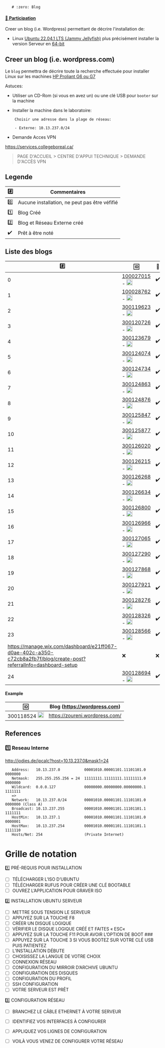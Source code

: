        # :zero: Blog

#### [:tada: Participation](.scripts/Participation.md)


Creer un blog (i.e. Wordpress) permettant de décrire l'installation de:

* Linux [Ubuntu 22.04.1 LTS (Jammy Jellyfish)](https://releases.ubuntu.com/jammy) plus précisément installer la version  Serveur en [64-bit](https://releases.ubuntu.com/jammy/ubuntu-22.04.1-live-server-amd64.iso)

## Creer un blog (i.e. wordpress.com)

Le `blog` permettra de décrire toute la recherche effectuée pour installer Linux sur les machines [HP Proliant G6 ou G7](https://github.com/CollegeBoreal/Laboratoires/tree/master/3202/proliant)

Astuces: 

* Utiliser un CD-Rom (si vous en avez un) ou une clé USB pour `booter` sur la machine

* Installer la machine dans le laboratoire:

       Choisir une adresse dans la plage de réseau:
       
       - Externe: 10.13.237.0/24

* Demande Acces VPN

https://services.collegeboreal.ca/

> PAGE D'ACCUEIL > CENTRE D'APPUI TECHNIQUE > DEMANDE D'ACCÈS VPN
       
## Legende

| :hash:             | Commentaires                                  |
|--------------------|-----------------------------------------------|
| :zero:             | Aucune installation, ne peut pas être véfifié |
| :one:              | Blog Créé                                     |
| :two:              | Blog et Réseau Externe créé                   |
| :heavy_check_mark: | Prêt à être noté                              |

## Liste des blogs

|:hash:| :id:      | :scroll: |  Blog (https://wordpress.com)                                                    | [VPN](https://github.com/CollegeBoreal/Tutoriels/tree/main/V.VPN)  | [Check](README.md#legende) | [Reseau Interne](README.md#one-reseau-interne)| Baie |
|------|-----------|----------|-----------------------------------------------------------------------------------|------|--------------------|---------------|----|
| 0 | [100027015](100027015/README.md) - <image src='https://avatars0.githubusercontent.com/u/97314874?s=460&v=4' width=20 height=20></image> | :heavy_check_mark: | https://uh126887258.wordpress.com//  | :heavy_check_mark: | :x: | steeve@10.13.237.42 | :four::two: |
| 1 | [100028762](100028762/README.md) - <image src='https://avatars0.githubusercontent.com/u/96226008?s=460&v=4' width=20 height=20></image> | :heavy_check_mark: | https://bmjcx5.wixsite.com/computerspeed-inc| :heavy_check_mark: | :x: | madmax@10.13.237.29 | :two::nine: |
| 2 | [300119623](300119623/README.md) - <image src='https://avatars0.githubusercontent.com/u/97314467?s=460&v=4' width=20 height=20></image> | :heavy_check_mark: |  https://gazamariode1.wixsite.com/college-boreal | :heavy_check_mark: | :x: | mariodeg@10.13.237.13 | :one::three: |
| 3 | [300120726](300120726/README.md) - <image src='https://avatars0.githubusercontent.com/u/105461057?s=460&v=4' width=20 height=20></image> | :heavy_check_mark: | https://nnet496373957.wordpress.com | :heavy_check_mark: | :x: | pasmibalayi@10.13.237.17 | :one::seven: | 
| 4 | [300123679](300123679/README.md) - <image src='https://avatars0.githubusercontent.com/u/105458655?s=460&v=4' width=20 height=20></image> | :heavy_check_mark: | https://hponnan04.wixsite.com/installation-linux  | :heavy_check_mark: | :x: | hugopo1@10.13.237.30 | :three::zero: |
| 5 | [300124074](300124074/README.md) - <image src='https://avatars0.githubusercontent.com/u/97147101?s=460&v=4' width=20 height=20></image> | :heavy_check_mark: |https://macpro855.wixsite.com/cherkaoui-inc | :heavy_check_mark: | :x: | koinaag@10.13.237.32 | :three::two: |
| 6 | [300124734](300124734/README.md) - <image src='https://avatars0.githubusercontent.com/u/94937145?s=460&v=4' width=20 height=20></image> | :heavy_check_mark: | https://macpro855.wixsite.com/cherkaoui-inc | :heavy_check_mark: | :x: | superzaf@10.13.237.45 | :four::five: |
| 7 | [300124863](300124863/README.md) - <image src='https://avatars0.githubusercontent.com/u/97644305?s=460&v=4' width=20 height=20></image> | :heavy_check_mark: | https://ahmedlebleu1.wixsite.com/lazrek  | :heavy_check_mark: | :x: | memedlebleu@10.13.237.26 | :two::six: |
| 8 | [300124876](300124876/README.md) - <image src='https://avatars0.githubusercontent.com/u/98238582?s=460&v=4' width=20 height=20></image> | :heavy_check_mark: | https://300124876.wixsite.com/linux | :heavy_check_mark: | :x: | hafsa6@10.13.237.28 | :two::eight: |
| 9 | [300125847](300125847/README.md) - <image src='https://avatars0.githubusercontent.com/u/97644650?s=460&v=4' width=20 height=20></image> | :heavy_check_mark: | https://300125847.wixsite.com/chakib | ✔️ | :x: | chaks@10.13.237.37 | :three::seven: |
| 10 | [300125877](300125847/README.md) - <image src='https://avatars0.githubusercontent.com/u/583231?s=460&v=4' width=20 height=20></image> | :heavy_check_mark: | 
| 11 | [300126020](300126020/README.md) - <image src='https://avatars0.githubusercontent.com/u/97989532?s=460&v=4' width=20 height=20></image> | :heavy_check_mark: | https://newcompte1998.wixsite.com/hakimdrai | ✔️ | :x: | hakimdrai@10.13.237.33 | :three::three: |
| 12 | [300126215](300126215/README.md) - <image src='https://avatars0.githubusercontent.com/u/97623907?s=460&v=4' width=20 height=20></image> | :heavy_check_mark: | https://300126215.wixsite.com/zack-com   | ✔️ | :x: | zack@10.13.237.39 | :three::nine: |
| 13 | [300126268](300126268/README.md) - <image src='https://avatars0.githubusercontent.com/u/97314948?s=460&v=4' width=20 height=20></image> | :heavy_check_mark: | https://sedriccruz.wixsite.com/ubuntuservers | :heavy_check_mark: | :x: | sedric_g@10.13.237.36 | :three::six: |
| 14 | [300126634](300126634/README.md) - <image src='https://avatars0.githubusercontent.com/u/97324827?s=460&v=4' width=20 height=20></image> | :heavy_check_mark: | https://derricktekamd.wixsite.com/franklin | :heavy_check_mark: | :x: | frank_uranus@10.13.237.34 | :three::four: |
| 15 | [300126800](300126800/README.md) - <image src='https://avatars0.githubusercontent.com/u/105135304?s=460&v=4' width=20 height=20></image> | :heavy_check_mark: | https://rafik952.wixsite.com/rafik952 | ✔️ | :x: | rafik952@10.13.237.40 | :four::zero: |
| 16 | [300126966](300126966/README.md) - <image src='https://avatars0.githubusercontent.com/u/94937166?s=460&v=4' width=20 height=20></image> | :heavy_check_mark: | https://mbteck.wordpress.com | :heavy_check_mark: | :x: | bakmomo@10.13.237.31 | :three::one: |
| 17 | [300127065](300127065/README.md) - <image src='https://avatars0.githubusercontent.com/u/97314712?s=460&v=4' width=20 height=20></image> | :heavy_check_mark: | https://300127065.wixsite.com/my-sslimanta | :heavy_check_mark: | :x: | salimata1@10.13.237.10 | :one::zero: |
| 18 | [300127290](300127290/README.md) - <image src='https://avatars0.githubusercontent.com/u/105463700?s=460&v=4' width=20 height=20></image> | :heavy_check_mark: | https://kitiosoumelesara.wixsite.com/my-site/blog| :heavy_check_mark: | :x: | sara@10.13.237.35 | :three::five: |
| 19 | [300127868](300127868/README.md) - <image src='https://avatars0.githubusercontent.com/u/113466237?s=460&v=4' width=20 height=20></image> | :heavy_check_mark: | https://mellonassinan.wixsite.com/my-site/blog| :heavy_check_mark: | :x: | mellon1@10.13.237.8 | :zero::eight: |                       
| 20 | [300127921](300127921/README.md) - <image src='https://avatars0.githubusercontent.com/u/106841177?s=460&v=4' width=20 height=20></image> | :heavy_check_mark: |  https://sturgeon-bear-872c.squarespace.com/config/ | :heavy_check_mark: | :x: | tazere96@10.13.237.6 | :zero::six: |
| 21 | [300128276](300128276/README.md) - <image src='https://avatars0.githubusercontent.com/u/113144317?s=460&v=4' width=20 height=20></image> | :heavy_check_mark: |  https://bsoumaila2000.wixsite.com/installation-de-linu/blog | ✔️  |  :x: | soumaila78@10.13.237.41 | :four::zero: | 
| 22 | [300128326](300128326/README.md) - <image src='https://avatars0.githubusercontent.com/u/105472970?s=460&v=4' width=20 height=20></image> | :heavy_check_mark: | https://mdian3998.wixsite.com/monbloglunixserver | :heavy_check_mark: | :x: | mamadou@10.13.237.2 | :zero::two: |
| 23 | [300128566](300128566/README.md) - <image src='https://avatars0.githubusercontent.com/u/101542761?s=460&v=4' width=20 height=20></image> |:heavy_check_mark:
| https://manage.wix.com/dashboard/e21ff067-d0ae-402c-a350-c72cb8a2fb7f/blog/create-post?referralInfo=dashboard-setup| :x: | :x: | diarra1@10.13.237.42 | :four::two: |
| 24 | [300128694](300128694/README.md) - <image src='https://avatars0.githubusercontent.com/u/105947276?s=460&v=4' width=20 height=20></image> | :heavy_check_mark: |  https://falahcen200.wixsite.com/walid | :x: | :x: |walid@10.13.237.27 | :two::seven: |

#### Example
| :id:      |   Blog (https://wordpress.com)                          |
|-----------|---------------------------------------------------------|
| 300118524  <image src="https://avatars0.githubusercontent.com/u/56364857?s=400&v=4" width=20 height=20></image> | https://zoureni.wordpress.com/       | 


## References

### :one: Reseau Interne

http://jodies.de/ipcalc?host=10.13.237.0&mask1=24

       Address:   10.13.237.0           00001010.00001101.11101101.0 0000000
       Netmask:   255.255.255.256 = 24  11111111.11111111.11111111.0 0000000
       Wildcard:  0.0.0.127             00000000.00000000.00000000.1 1111111
       =>
       Network:   10.13.237.0/24        00001010.00001101.11101101.0 0000000 (Class A)
       Broadcast: 10.13.237.255         00001010.00001101.11101101.1 1111111
       HostMin:   10.13.237.1           00001010.00001101.11101101.0 0000001
       HostMax:   10.13.237.254         00001010.00001101.11101101.1 1111110
       Hosts/Net: 254                   (Private Internet)

# Grille de notation

:one: PRÉ-REQUIS POUR INSTALLATION
- [ ] TÉLÉCHARGER L’ISO D’UBUNTU
- [ ] TÉLÉCHARGER RUFUS POUR CRÉER UNE CLÉ BOOTABLE
- [ ] OUVREZ L’APPLICATION POUR GRAVER ISO

:two: INSTALLATION UBUNTU SERVEUR
- [ ] METTRE SOUS TENSION LE SERVEUR
- [ ] APPUYEZ SUR LA TOUCHE F8
- [ ] CRÉER UN DISQUE LOGIQUE
- [ ] VÉRIFIER LE DISQUE LOGIQUE CRÉÉ ET FAITES « ESC« 
- [ ] APPUYEZ SUR LA TOUCHE F11 POUR AVOIR L’OPTION DE BOOT ###
- [ ] APPUYEZ SUR LA TOUCHE 3 SI VOUS BOOTEZ SUR VOTRE CLÉ USB PUIS PATIENTEZ
- [ ] L’INSTALLATION DÉBUTE
- [ ] CHOISISSEZ LA LANGUE DE VOTRE CHOIX
- [ ] CONNEXION RÉSEAU
- [ ] CONFIGURATION DU MIRROIR D’ARCHIVE UBUNTU
- [ ] CONFIGURATION DES DISQUES
- [ ] CONFIGURATION DU PROFIL
- [ ] SSH CONFIGURATION
- [ ] VOTRE SERVEUR EST PRÊT

:three: CONFIGURATION RÉSEAU
- [ ] BRANCHEZ LE CÂBLE ETHERNET À VOTRE SERVEUR
- [ ] IDENTIFIEZ VOS INTERFACES À CONFIGURER
- [ ] APPLIQUEZ VOS LIGNES DE CONFIGURATION
- [ ] VOILÀ VOUS VENEZ DE CONFIGURER VOTRE RÉSEAU



